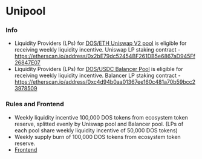 # Unipool

### Info
- Liquidity Providers (LPs) for [DOS/ETH Uniswap V2 pool](https://etherscan.io/address/0xdadf443c086f9d3c556ebc57c398a852f6a02898) is eligible for receiving weekly liquidity incentive. Uniswap LP staking contract - https://etherscan.io/address/0x2bE79dc52454BF261DB5e6867aD945Ff26847E07
- Liquidity Providers (LPs) for [DOS/USDC Balancer Pool](https://etherscan.io/address/0x7d014a7464c91f20da99a3e6f77bc5506ddf3c5e) is eligible for receiving weekly liquidity incentive. Balancer LP staking contract - https://etherscan.io/address/0xc4d94b0aa01367ee160c481a70b59bcc23978509

### Rules and Frontend
- Weekly liquidity incentive 100,000 DOS tokens from ecosystem token reserve, splitted evenly by Uniswap pool and Balancer pool. (LPs of each pool share weekly liquidity incentive of 50,000 DOS tokens)
- Weekly supply burn of 100,000 DOS tokens from ecosystem token reserve.
- [Frontend](https://lp.dos.network) 
